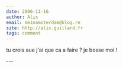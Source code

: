 ```yaml
---
date: 2006-11-16
author: Alix
email: meinamsterdam@blog.re
site: http://alix.guillard.fr
tags: comment
---
```


<p>tu crois aue j'ai que ca a faire ? je bosse moi !</p>
---